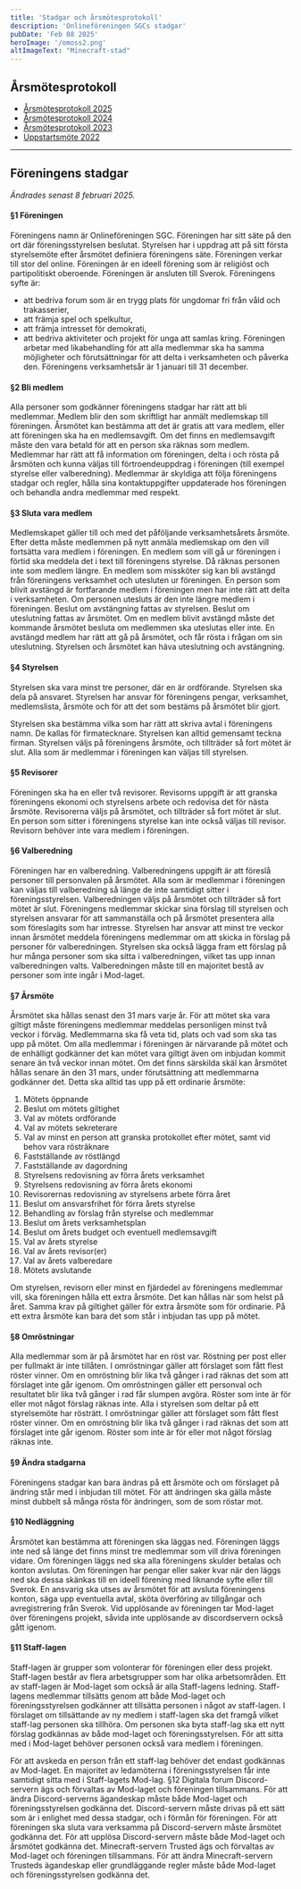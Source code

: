 ```yaml
---
title: 'Stadgar och årsmötesprotokoll'
description: 'Onlineföreningen SGCs stadgar'
pubDate: 'Feb 08 2025'
heroImage: '/omoss2.png'
altImageText: "Minecraft-stad"
---
```

## Årsmötesprotokoll
- <a href="/download/årsmöte-2025.pdf">Årsmötesprotokoll 2025</a>
- <a href="/src/download/årsmöte-2024.pdf">Årsmötesprotokoll 2024</a>
- <a href="/download/årsmöte-2023.pdf">Årsmötesprotokoll 2023</a>
- <a href="/download/uppstartsmöte-2022.pdf">Uppstartsmöte 2022</a>
---
## Föreningens stadgar
*Ändrades senast 8 februari 2025.*
#### §1 Föreningen
Föreningens namn är Onlineföreningen SGC.
Föreningen har sitt säte på den ort där föreningsstyrelsen beslutat. Styrelsen har i uppdrag
att på sitt första styrelsemöte efter årsmötet definiera föreningens säte.
Föreningen verkar till stor del online.
Föreningen är en ideell förening som är religiöst och partipolitiskt oberoende.
Föreningen är ansluten till Sverok.
Föreningens syfte är:
- att bedriva forum som är en trygg plats för ungdomar fri från våld och trakasserier,
- att främja spel och spelkultur,
- att främja intresset för demokrati,
- att bedriva aktiviteter och projekt för unga att samlas kring.
Föreningen arbetar med likabehandling för att alla medlemmar ska ha samma möjligheter
och förutsättningar för att delta i verksamheten och påverka den.
Föreningens verksamhetsår är 1 januari till 31 december.

#### §2 Bli medlem
Alla personer som godkänner föreningens stadgar har rätt att bli medlemmar.
Medlem blir den som skriftligt har anmält medlemskap till föreningen.
Årsmötet kan bestämma att det är gratis att vara medlem, eller att föreningen ska ha en
medlemsavgift. Om det finns en medlemsavgift måste den vara betald för att en person ska
räknas som medlem.
Medlemmar har rätt att få information om föreningen, delta i och rösta på årsmöten och
kunna väljas till förtroendeuppdrag i föreningen (till exempel styrelse eller valberedning).
Medlemmar är skyldiga att följa föreningens stadgar och regler, hålla sina kontaktuppgifter
uppdaterade hos föreningen och behandla andra medlemmar med respekt.

#### §3 Sluta vara medlem
Medlemskapet gäller till och med det påföljande verksamhetsårets årsmöte. Efter detta
måste medlemmen på nytt anmäla medlemskap om den vill fortsätta vara medlem i
föreningen.
En medlem som vill gå ur föreningen i förtid ska meddela det i text till föreningens styrelse.
Då räknas personen inte som medlem längre.
En medlem som missköter sig kan bli avstängd från föreningens verksamhet och utesluten
ur föreningen. En person som blivit avstängd är fortfarande medlem i föreningen men har
inte rätt att delta i verksamheten. Om personen utesluts är den inte längre medlem i
föreningen. Beslut om avstängning fattas av styrelsen. Beslut om uteslutning fattas av
årsmötet. Om en medlem blivit avstängd måste det kommande årsmötet besluta om
medlemmen ska uteslutas eller inte. En avstängd medlem har rätt att gå på årsmötet, och får
rösta i frågan om sin uteslutning. Styrelsen och årsmötet kan häva uteslutning och
avstängning.

#### §4 Styrelsen
Styrelsen ska vara minst tre personer, där en är ordförande. Styrelsen ska dela på ansvaret.
Styrelsen har ansvar för föreningens pengar, verksamhet, medlemslista, årsmöte och för att
det som bestäms på årsmötet blir gjort.

Styrelsen ska bestämma vilka som har rätt att skriva avtal i föreningens namn. De kallas för
firmatecknare. Styrelsen kan alltid gemensamt teckna firman.
Styrelsen väljs på föreningens årsmöte, och tillträder så fort mötet är slut.
Alla som är medlemmar i föreningen kan väljas till styrelsen.

#### §5 Revisorer
Föreningen ska ha en eller två revisorer.
Revisorns uppgift är att granska föreningens ekonomi och styrelsens arbete och redovisa
det för nästa årsmöte.
Revisorerna väljs på årsmötet, och tillträder så fort mötet är slut.
En person som sitter i föreningens styrelse kan inte också väljas till revisor.
Revisorn behöver inte vara medlem i föreningen.

#### §6 Valberedning
Föreningen har en valberedning.
Valberedningens uppgift är att föreslå personer till personvalen på årsmötet.
Alla som är medlemmar i föreningen kan väljas till valberedning så länge de inte samtidigt sitter i föreningsstyrelsen.
Valberedningen väljs på årsmötet och tillträder så fort mötet är slut.
Föreningens medlemmar skickar sina förslag till styrelsen och styrelsen ansvarar för att
sammanställa och på årsmötet presentera alla som föreslagits som har intresse.
Styrelsen har ansvar att minst tre veckor innan årsmötet meddela föreningens medlemmar
om att skicka in förslag på personer för valberedningen.
Styrelsen ska också lägga fram ett förslag på hur många personer som ska sitta i
valberedningen, vilket tas upp innan valberedningen valts.
Valberedningen måste till en majoritet bestå av personer som inte ingår i Mod-laget.

#### §7 Årsmöte
Årsmötet ska hållas senast den 31 mars varje år.
För att mötet ska vara giltigt måste föreningens medlemmar meddelas personligen minst två
veckor i förväg. Medlemmarna ska få veta tid, plats och vad som ska tas upp på mötet. Om
alla medlemmar i föreningen är närvarande på mötet och de enhälligt godkänner det kan
mötet vara giltigt även om inbjudan kommit senare än två veckor innan mötet.
Om det finns särskilda skäl kan årsmötet hållas senare än den 31 mars, under förutsättning
att medlemmarna godkänner det.
Detta ska alltid tas upp på ett ordinarie årsmöte:
1) Mötets öppnande
2) Beslut om mötets giltighet
3) Val av mötets ordförande
4) Val av mötets sekreterare
5) Val av minst en person att granska protokollet efter mötet, samt vid behov vara
rösträknare
6) Fastställande av röstlängd
7) Fastställande av dagordning
8) Styrelsens redovisning av förra årets verksamhet
9) Styrelsens redovisning av förra årets ekonomi
10) Revisorernas redovisning av styrelsens arbete förra året
11) Beslut om ansvarsfrihet för förra årets styrelse
12) Behandling av förslag från styrelse och medlemmar
13) Beslut om årets verksamhetsplan
14) Beslut om årets budget och eventuell medlemsavgift
15) Val av årets styrelse
16) Val av årets revisor(er)
17) Val av årets valberedare
18) Mötets avslutande

Om styrelsen, revisorn eller minst en fjärdedel av föreningens medlemmar vill, ska
föreningen hålla ett extra årsmöte. Det kan hållas när som helst på året. Samma krav på
giltighet gäller för extra årsmöte som för ordinarie. På ett extra årsmöte kan bara det som
står i inbjudan tas upp på mötet.

#### §8 Omröstningar
Alla medlemmar som är på årsmötet har en röst var. Röstning per post eller per fullmakt är
inte tillåten. I omröstningar gäller att förslaget som fått flest röster vinner. Om en omröstning
blir lika två gånger i rad räknas det som att förslaget inte går igenom. Om omröstningen
gäller ett personval och resultatet blir lika två gånger i rad får slumpen avgöra. Röster som
inte är för eller mot något förslag räknas inte.
Alla i styrelsen som deltar på ett styrelsemöte har rösträtt. I omröstningar gäller att förslaget
som fått flest röster vinner. Om en omröstning blir lika två gånger i rad räknas det som att
förslaget inte går igenom. Röster som inte är för eller mot något förslag räknas inte.

#### §9 Ändra stadgarna
Föreningens stadgar kan bara ändras på ett årsmöte och om förslaget på ändring står med i inbjudan till mötet. För att ändringen ska gälla måste minst dubbelt så många rösta för
ändringen, som de som röstar mot.

#### §10 Nedläggning
Årsmötet kan bestämma att föreningen ska läggas ned. Föreningen läggs inte ned så länge
det finns minst tre medlemmar som vill driva föreningen vidare. Om föreningen läggs ned
ska alla föreningens skulder betalas och konton avslutas. Om föreningen har pengar eller
saker kvar när den läggs ned ska dessa skänkas till en ideell förening med liknande syfte
eller till Sverok. En ansvarig ska utses av årsmötet för att avsluta föreningens konton, säga
upp eventuella avtal, sköta överföring av tillgångar och avregistrering från Sverok.
Vid upplösande av föreningen tar Mod-laget över föreningens projekt, såvida inte
upplösande av discordservern också gått igenom.

#### §11 Staff-lagen
Staff-lagen är grupper som volonterar för föreningen eller dess projekt.
Staff-lagen består av flera arbetsgrupper som har olika arbetsområden.
Ett av staff-lagen är Mod-laget som också är alla Staff-lagens ledning.
Staff-lagens medlemmar tillsätts genom att både Mod-laget och föreningsstyrelsen
godkänner att tillsätta personen i något av staff-lagen. I förslaget om tillsättande av ny
medlem i staff-lagen ska det framgå vilket staff-lag personen ska tillhöra. Om personen ska
byta staff-lag ska ett nytt förslag godkännas av både mod-laget och föreningsstyrelsen.
För att sitta med i Mod-laget behöver personen också vara medlem i föreningen.

För att avskeda en person från ett staff-lag behöver det endast godkännas av Mod-laget.
En majoritet av ledamöterna i föreningsstyrelsen får inte samtidigt sitta med i Staff-lagets
Mod-lag.
§12 Digitala forum
Discord-servern ägs och förvaltas av Mod-laget och föreningen tillsammans. För att ändra
Discord-serverns ägandeskap måste både Mod-laget och föreningsstyrelsen godkänna det.
Discord-servern måste drivas på ett sätt som är i enlighet med dessa stadgar, och i förmån
för föreningen.
För att föreningen ska sluta vara verksamma på Discord-servern måste årsmötet godkänna
det. För att upplösa Discord-servern måste både Mod-laget och årsmötet godkänna det.
Minecraft-servern Trusted ägs och förvaltas av Mod-laget och föreningen tillsammans. För
att ändra Minecraft-servern Trusteds ägandeskap eller grundläggande regler måste både
Mod-laget och föreningsstyrelsen godkänna det.


